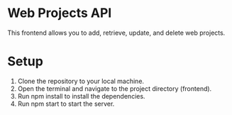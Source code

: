 # Web Projects API

This frontend allows you to add, retrieve, update, and delete web projects.

# Setup

1. Clone the repository to your local machine.
2. Open the terminal and navigate to the project directory (frontend).
3. Run npm install to install the dependencies.
4. Run npm start to start the server.
